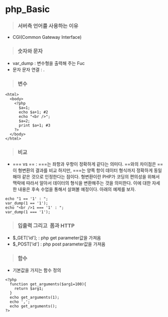 # php_Basic
>### 서버측 언어를 사용하는 이유
- CGI(Common Gateway Interface)

>### 숫자와 문자
- var_dump : 변수형을 출력해 주는 Fuc
- 문자 문자 연결 : .

>### 변수
```
<html>
  <body>
    <?php
      $a=1;
      echo $a+1; #2
      echo "<br />";
      $a=2;
      print $a+1; #3
    ?>
  </body>
</html>
```

>### 비교
- === vs == : ===는 좌항과 우항이 정확하게 같다는 의미다. ==와의 차이점은 ==이 형변환의 결과를 비교 하지만, ===는 양쪽 항이 데이터 형식까지 정확하게 동일해야 같은 것으로 인정한다는 점이다. 형변환이란 PHP가 코딩의 편의성을 위해서 맥락에 따라서 알아서 데이터의 형식을 변환해주는 것을 의미한다. 이에 대한 자세한 내용은 후속 수업을 통해서 살펴볼 예정이다. 아래의 예제를 보자.
```
echo "1 == '1' : ";
var_dump(1 == '1');
echo "<br />1 === '1' : ";
var_dump(1 === '1');
```

>### 입출력 그리고  폼과 HTTP
- $_GET['id']; : php get parameter값을 가져옴
- $_POST['id'] : php post parameter값을 가져옴


>### 함수
- 기본값을 가지는 함수 정의
```
<?php
  function get_arguments($arg1=100){
    return $arg1;
  }
  echo get_arguments(1);
  echo ',';
  echo get_arguments();
?>
```
